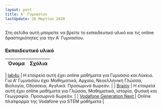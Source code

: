 ```yaml
---
layout: post
title: Α' Γυμνασίου
lastUpdate: 26 Μαρτίου 2020
---
```


Στη σελίδα αυτή μπορείτε να βρείτε το εκπαιδευτικό υλικό και τις online δραστηριότητες για την Α΄ Γυμνασίου.

### Εκπαιδευτικό υλικό

| Όνομα | Σχόλια |
| --- | --- |

| [lab4u](http://www.lab4u.gr/) | Η εταιρεία αυτή έχει online μαθήματα για Γυμνάσιο και Λύκειο. Για Α' Γυμνασίου έχει Μαθηματικά, Αρχαία, Νεοελληνική Γλώσσα, Βιολογία, Οδύσσεια, Αγγλικά. Προσωρινά δωρεάν. |
| [Brainy](https://brainy.gr) | Η εταιρεία αυτή έχει online μαθήματα για Γλώσσα, Μαθηματικά, ιστορία, Φυσική και Γεωγραφία. Προσωρινά δωρεάν. |
| [Vodafone Generation Next ](https://www.vodafonegenerationnext.gr/) | Online πλατφόρμα της Vodafone για STEM μαθήματα |